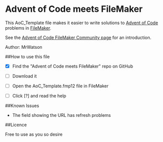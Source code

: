 # Advent of Code meets FileMaker

This AoC_Template file makes it easier to write solutions to [Advent of Code](https://adventofcode.com) problems in [FileMaker](http:filemaker.com).

See the [Advent of Code FileMaker Community page](https://community.filemaker.com/docs/DOC-9454) for an introduction.

Author: MrWatson


##How to use this file

- [x] Find the "Advent of Code meets FileMaker" repo on GitHub
- [ ] Download it
- [ ] Open the AoC_Template.fmp12 file in FileMaker
- [ ] Click [?] and read the help


##Known Issues

- The field showing the URL has refresh problems

##Licence

Free to use as you so desire
